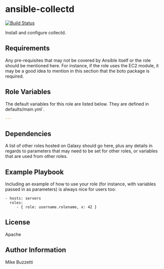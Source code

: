 # ansible-collectd
[![Build Status](https://travis-ci.org/NYTimes/ansible-collectd.svg?branch=master)](https://travis-ci.org/NYTimes/ansible-collectd)

Install and configure collectd.

Requirements
------------

Any pre-requisites that may not be covered by Ansible itself or the role should be mentioned here. For instance, if the role uses the EC2 module, it may be a good idea to mention in this section that the boto package is required.

Role Variables
--------------

The default variables for this role are listed below. They are defined in defaults/main.yml`.

```yml
---

```

Dependencies
------------

A list of other roles hosted on Galaxy should go here, plus any details in regards to parameters that may need to be set for other roles, or variables that are used from other roles.

Example Playbook
----------------

Including an example of how to use your role (for instance, with variables passed in as parameters) is always nice for users too:

    - hosts: servers
      roles:
         - { role: username.rolename, x: 42 }

License
-------

Apache

Author Information
------------------
Mike Buzzetti
